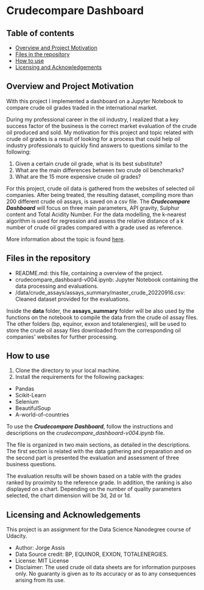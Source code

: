 # Crudecompare Dashboard

## Table of contents
* [Overview and Project Motivation](#overview-and-project-motivation)
* [Files in the repository](#files-in-the-repository)
* [How to use](#how-to-use)
* [Licensing and Acknowledgements](#licensing-and-cknowledgements)

## Overview and Project Motivation

With this project I implemented a dashboard on a Jupyter Notebook to compare crude oil grades traded in the international market. 

During my professional career in the oil industry, I realized that a key success factor of the business is the correct market evaluation of the crude oil produced and sold. My motivation for this project and topic related with crude oil grades is a result of looking for a process that could help oil industry professionals to quickly find answers to questions similar to the following:

1. Given a certain crude oil grade, what is its best substitute?
2. What are the main differences between two crude oil benchmarks?
3. What are the 15 more expensive crude oil grades?

For this project, crude oil data is gathered from the websites of selected oil companies. After being treated, the resulting dataset, compiling more than 200 different crude oil assays, is saved on a csv file. The ***Crudecompare Dashboard*** will focus on three main parameters, API gravity, Sulphur content and Total Acidity Number. For the data modelling, the k-nearest algorithm is used for regression and assess the relative distance of a k number of crude oil grades compared with a grade used as reference.

More information about the topic is found [here](https://medium.com/@jeyenry/what-are-the-15-most-expensive-crude-oil-in-the-world-part-1-e830ce3a3767).

## Files in the repository

- README.md: this file, containing a overview of the project.
- crudecompare_dashboard-v004.ipynb: Jupyter Notebook containing the data processing and evaluations.
- /data/crude_assays/assays_summary/master_crude_20220916.csv: Cleaned dataset provided for the evaluations.

Inside the **data** folder, the **assays_summary** folder will be also used by the functions on the notebook to compile the data from the crude oil assay files. The other folders (bp, equinor, exxon and totalenergies), will be used to store the crude oil assay files downloaded from the corresponding oil companies' websites for further processing. 

## How to use

1. Clone the directory to your local machine.
2. Install the requirements for the following packages:
- Pandas
- Scikit-Learn
- Selenium
- BeautifulSoup
- A-world-of-countries

To use the ***Crudecompare Dashboard***, follow the instructions and descriptions on the *crudecompare_dashboard-v004.ipynb* file. 

The file is organized in two main sections, as detailed in the descriptions. The first section is related with the data gathering and preparation and on the second part is presented the evaluation and assessment of three business questions. 

The evaluation results will be shown based on a table with the grades ranked by proximity to the reference grade. In addition, the ranking is also displayed on a chart. Depending on the number of quality parameters selected, the chart dimension will be 3d, 2d or 1d.

## Licensing and Acknowledgements

This project is an assignment for the Data Science Nanodegree course of Udacity.

- Author: Jorge Assis
- Data Source credit: BP, EQUINOR, EXXON, TOTALENERGIES.
- License: MIT License
- Disclaimer: The used crude oil data sheets are for information purposes only. No guaranty is given as to its accuracy or as to any consequences arising from its use.

